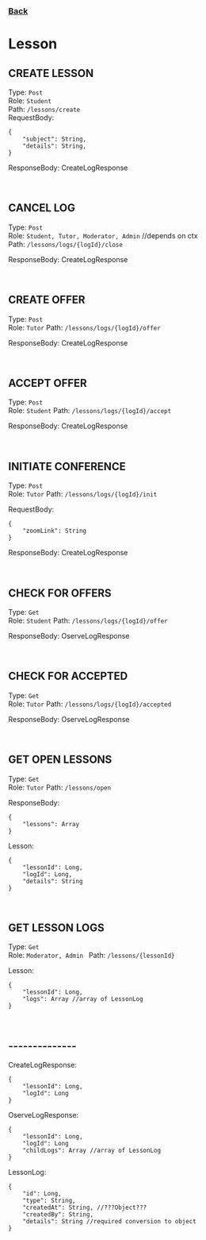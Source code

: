 ### [Back](./Main.md)

# Lesson

## **CREATE LESSON**

Type: `Post`  
Role: `Student`  
Path: `/lessons/create`  
RequestBody:

```
{
    "subject": String,
    "details": String,
}
```

ResponseBody: CreateLogResponse

<br>

## **CANCEL LOG**

Type: `Post`  
Role: `Student, Tutor, Moderator, Admin` //depends on ctx  
Path: `/lessons/logs/{logId}/close`

ResponseBody: CreateLogResponse

<br>

## **CREATE OFFER**

Type: `Post`  
Role: `Tutor`
Path: `/lessons/logs/{logId}/offer`

ResponseBody: CreateLogResponse

<br>

## **ACCEPT OFFER**

Type: `Post`  
Role: `Student`
Path: `/lessons/logs/{logId}/accept`

ResponseBody: CreateLogResponse

<br>

## **INITIATE CONFERENCE**

Type: `Post`  
Role: `Tutor`
Path: `/lessons/logs/{logId}/init`

RequestBody:

```
{
    "zoomLink": String
}
```

ResponseBody: CreateLogResponse

<br>

## **CHECK FOR OFFERS**

Type: `Get`  
Role: `Student`
Path: `/lessons/logs/{logId}/offer`

ResponseBody: OserveLogResponse

<br>

## **CHECK FOR ACCEPTED**

Type: `Get`  
Role: `Tutor`
Path: `/lessons/logs/{logId}/accepted`

ResponseBody: OserveLogResponse

<br>

## **GET OPEN LESSONS**

Type: `Get`  
Role: `Tutor`
Path: `/lessons/open`

ResponseBody:

```
{
    "lessons": Array
}
```

Lesson:

```
{
    "lessonId": Long,
    "logId": Long,
    "details": String
}
```

<br>

## **GET LESSON LOGS**

Type: `Get`  
Role: `Moderator, Admin `
Path: `/lessons/{lessonId}`

Lesson:

```
{
    "lessonId": Long,
    "logs": Array //array of LessonLog
}
```

<br>

## **--------------**

CreateLogResponse:

```
{
    "lessonId": Long,
    "logId": Long
}
```

OserveLogResponse:

```
{
    "lessonId": Long,
    "logId": Long
    "childLogs": Array //array of LessonLog
}
```

LessonLog:

```
{
    "id": Long,
    "type": String,
    "createdAt": String, //???Object???
    "createdBy": String,
    "details": String //required conversion to object
}
```

